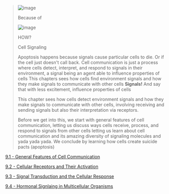 > ![image](https://github.com/MCBasterSheet/MCBasterSheet/assets/157453648/e73f9bf1-7683-4229-b75b-ae0b1faf60b0)
>
> Because of
>
> ![image](https://github.com/MCBasterSheet/MCBasterSheet/assets/157453648/9d41a74c-897b-4162-a559-fc820b1dc4b9)
>
> HOW?
>
> Cell Signaling
>
> Apoptosis happens because signals cause particular cells to die. Or if the cell just doesn't call back.
> Cell communication is just a process where cells detect, interpret, and respond to signals in their environment, a signal being an agent able to influence properties of cells
> This chapters sees how cells find environment signals and how they make signals to communicate with other cells
> **Signals!** And say that with less excitement, influence properties of cells
>
> This chapter sees how cells detect environment signals and how they make signals to communicate with other cells, involving receiving and sending signals but also their interpretation via receptors.
>
> Before we get into this, we start with general features of cell communication, letting us discuss ways cells receive, process, and respond to signals from other cells letting us learn about cell communication and its amazing diversity of signaling molecules and yada yada yada. We conclude by learning how cells create suicide pacts (apoptosis)

[9.1 - General Features of Cell Communication](https://github.com/MCBasterSheet/MCBasterSheet/blob/main/MCB150/pages/SubChapters/Chapter%209/9.1%20-%20General%20Features%20of%20Cell%20Communication.md)

[9.2 - Cellular Receptors and Their Activation]()

[9.3 - Signal Transduction and the Cellular Response]()

[9.4 - Hormonal Signlaing in Multicellular Organisms]()
